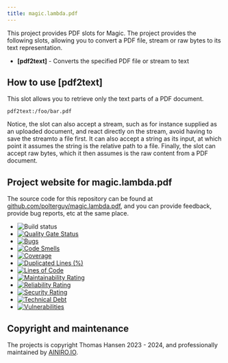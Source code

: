 ```yaml
---
title: magic.lambda.pdf
---
```


This project provides PDF slots for Magic. The project provides the following
slots, allowing you to convert a PDF file, stream or raw bytes to its text representation.

* __[pdf2text]__ - Converts the specified PDF file or stream to text

## How to use [pdf2text]

This slot allows you to retrieve only the text parts of a PDF document.

```
pdf2text:/foo/bar.pdf
```

Notice, the slot can also accept a stream, such as for instance supplied as an uploaded
document, and react directly on the stream, avoid having to save the streamto a file first.
It can also accept a string as its input, at which point it assumes the string is the
relative path to a file. Finally, the slot can accept raw bytes, which it then assumes
is the raw content from a PDF document.

## Project website for magic.lambda.pdf

The source code for this repository can be found at [github.com/polterguy/magic.lambda.pdf](https://github.com/polterguy/magic.lambda.pdf), and you can provide feedback, provide bug reports, etc at the same place.

- ![Build status](https://github.com/polterguy/magic.lambda.pdf/actions/workflows/build.yaml/badge.svg)
- [![Quality Gate Status](https://sonarcloud.io/api/project_badges/measure?project=polterguy_magic.lambda.pdf&metric=alert_status)](https://sonarcloud.io/dashboard?id=polterguy_magic.lambda.pdf)
- [![Bugs](https://sonarcloud.io/api/project_badges/measure?project=polterguy_magic.lambda.pdf&metric=bugs)](https://sonarcloud.io/dashboard?id=polterguy_magic.lambda.pdf)
- [![Code Smells](https://sonarcloud.io/api/project_badges/measure?project=polterguy_magic.lambda.pdf&metric=code_smells)](https://sonarcloud.io/dashboard?id=polterguy_magic.lambda.pdf)
- [![Coverage](https://sonarcloud.io/api/project_badges/measure?project=polterguy_magic.lambda.pdf&metric=coverage)](https://sonarcloud.io/dashboard?id=polterguy_magic.lambda.pdf)
- [![Duplicated Lines (%)](https://sonarcloud.io/api/project_badges/measure?project=polterguy_magic.lambda.pdf&metric=duplicated_lines_density)](https://sonarcloud.io/dashboard?id=polterguy_magic.lambda.pdf)
- [![Lines of Code](https://sonarcloud.io/api/project_badges/measure?project=polterguy_magic.lambda.pdf&metric=ncloc)](https://sonarcloud.io/dashboard?id=polterguy_magic.lambda.pdf)
- [![Maintainability Rating](https://sonarcloud.io/api/project_badges/measure?project=polterguy_magic.lambda.pdf&metric=sqale_rating)](https://sonarcloud.io/dashboard?id=polterguy_magic.lambda.pdf)
- [![Reliability Rating](https://sonarcloud.io/api/project_badges/measure?project=polterguy_magic.lambda.pdf&metric=reliability_rating)](https://sonarcloud.io/dashboard?id=polterguy_magic.lambda.pdf)
- [![Security Rating](https://sonarcloud.io/api/project_badges/measure?project=polterguy_magic.lambda.pdf&metric=security_rating)](https://sonarcloud.io/dashboard?id=polterguy_magic.lambda.pdf)
- [![Technical Debt](https://sonarcloud.io/api/project_badges/measure?project=polterguy_magic.lambda.pdf&metric=sqale_index)](https://sonarcloud.io/dashboard?id=polterguy_magic.lambda.pdf)
- [![Vulnerabilities](https://sonarcloud.io/api/project_badges/measure?project=polterguy_magic.lambda.pdf&metric=vulnerabilities)](https://sonarcloud.io/dashboard?id=polterguy_magic.lambda.pdf)

## Copyright and maintenance

The projects is copyright Thomas Hansen 2023 - 2024, and professionally maintained by [AINIRO.IO](https://ainiro.io).
